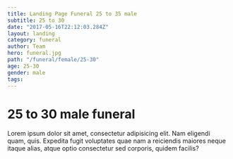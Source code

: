 ```yaml
---
title: Landing Page Funeral 25 to 35 male
subtitle: 25 to 30
date: "2017-05-16T22:12:03.284Z"
layout: landing
category: funeral
author: Team
hero: funeral.jpg
path: "/funeral/female/25-30"
age: 25-30
gender: male
tags:
---
```


# 25 to 30 male funeral

Lorem ipsum dolor sit amet, consectetur adipisicing elit. Nam eligendi quam, quis. Expedita fugit voluptates quae nam a reiciendis maiores neque itaque alias, atque optio consectetur sed corporis, quidem facilis?